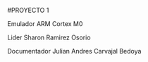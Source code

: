 #PROYECTO 1

Emulador ARM Cortex M0

Lider         Sharon Ramirez Osorio

Documentador  Julian Andres Carvajal Bedoya
